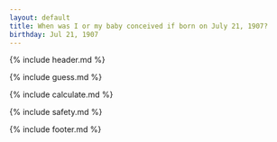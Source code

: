 ```yaml
---
layout: default
title: When was I or my baby conceived if born on July 21, 1907?
birthday: Jul 21, 1907
---
```


{% include header.md %}

{% include guess.md %}

{% include calculate.md %}

{% include safety.md %}

{% include footer.md %}



